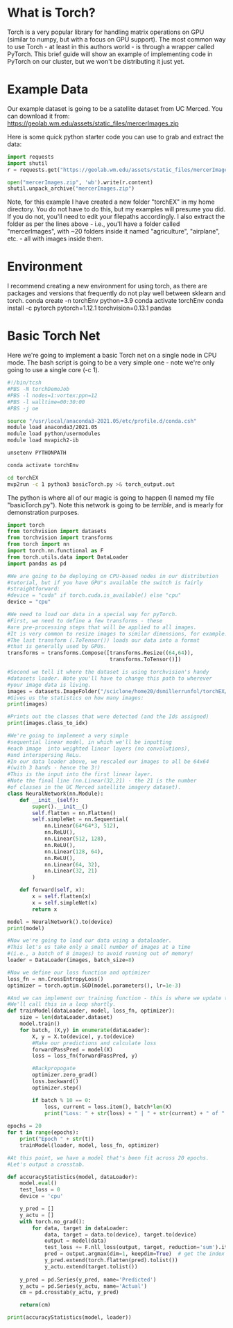 # What is Torch?
Torch is a very popular library for handling matrix operations on GPU (similar to numpy, but with a focus on GPU support).  The most common way to use Torch - at least in this authors world - is through a wrapper called PyTorch.  This brief guide will show an example of implementing code in PyTorch on our cluster, but we won't be distributing it just yet.

# Example Data
Our example dataset is going to be a satellite dataset from UC Merced.  You can download it from:
https://geolab.wm.edu/assets/static_files/mercerImages.zip

Here is some quick python starter code you can use to grab and extract the data:

```python
import requests
import shutil
r = requests.get("https://geolab.wm.edu/assets/static_files/mercerImages.zip")

open("mercerImages.zip", 'wb').write(r.content)
shutil.unpack_archive("mercerImages.zip")
```

Note, for this example I have created a new folder "torchEX" in my home directory.  You do not have to do this, but my examples will presume you did.  If you do not, you'll need to edit your filepaths accordingly.  I also extract the folder as per the lines above - i.e., you'll have a folder called "mercerImages", with ~20 folders inside it named "agriculture", "airplane", etc. - all with images inside them.

# Environment
I recommend creating a new environment for using torch, as there are packages and versions that frequently do not play well between sklearn and torch.
conda create -n torchEnv python=3.9
conda activate torchEnv
conda install -c pytorch pytorch=1.12.1 torchvision=0.13.1 pandas

# Basic Torch Net
Here we're going to implement a basic Torch net on a single node in CPU mode.  The bash script is going to be a very simple one - note we're only going to use a single core (-c 1).

```bash j
#!/bin/tcsh
#PBS -N torchDemoJob
#PBS -l nodes=1:vortex:ppn=12
#PBS -l walltime=00:30:00
#PBS -j oe

source "/usr/local/anaconda3-2021.05/etc/profile.d/conda.csh"
module load anaconda3/2021.05
module load python/usermodules
module load mvapich2-ib

unsetenv PYTHONPATH

conda activate torchEnv

cd torchEX
mvp2run -c 1 python3 basicTorch.py >& torch_output.out
```

The python is where all of our magic is going to happen (I named my file "basicTorch.py").
Note this network is going to be *terrible*, and is mearly for demonstration purposes.

```python
import torch
from torchvision import datasets
from torchvision import transforms
from torch import nn
import torch.nn.functional as F
from torch.utils.data import DataLoader
import pandas as pd

#We are going to be deploying on CPU-based nodes in our distribution
#tutorial, but if you have GPU's available the switch is fairly
#straightforward:
#device = "cuda" if torch.cuda.is_available() else "cpu"
device = "cpu" 

#We need to load our data in a special way for pyTorch.
#First, we need to define a few transforms - these
#are pre-processing steps that will be applied to all images.
#It is very common to resize images to similar dimensions, for example.
#The last transform (.ToTensor()) loads our data into a format
#that is generally used by GPUs.
transforms = transforms.Compose([transforms.Resize((64,64)),
                                 transforms.ToTensor()])

#Second we tell it where the dataset is using torchvision's handy
#datasets loader. Note you'll have to change this path to wherever
#your image data is living.
images = datasets.ImageFolder("/sciclone/home20/dsmillerrunfol/torchEX/mercerImages", transform=transforms)
#Gives us the statistics on how many images:
print(images)

#Prints out the classes that were detected (and the Ids assigned)
print(images.class_to_idx)

#We're going to implement a very simple
#sequential linear model, in which we'll be inputting
#each image  into weighted linear layers (no convolutions),
#and interspersing ReLu.
#In our data loader above, we rescaled our images to all be 64x64
#(with 3 bands - hence the 3!)
#This is the input into the first linear layer.
#Note the final line (nn.Linear(32,21) - the 21 is the number
#of classes in the UC Merced satellite imagery dataset).
class NeuralNetwork(nn.Module):
    def __init__(self):
        super().__init__()
        self.flatten = nn.Flatten()
        self.simpleNet = nn.Sequential(
            nn.Linear(64*64*3, 512),
            nn.ReLU(),
            nn.Linear(512, 128),
            nn.ReLU(),
            nn.Linear(128, 64),
            nn.ReLU(),
            nn.Linear(64, 32),
            nn.Linear(32, 21)
        )

    def forward(self, x):
        x = self.flatten(x)
        x = self.simpleNet(x)
        return x

model = NeuralNetwork().to(device)
print(model)

#Now we're going to load our data using a dataloader.
#This let's us take only a small number of images at a time
#(i.e., a batch of 8 images) to avoid running out of memory!
loader = DataLoader(images, batch_size=8)

#Now we define our loss function and optimizer
loss_fn = nn.CrossEntropyLoss()
optimizer = torch.optim.SGD(model.parameters(), lr=1e-3)

#And we can implement our training function - this is where we update the weights.
#We'll call this in a loop shortly.
def trainModel(dataLoader, model, loss_fn, optimizer):
    size = len(dataLoader.dataset)
    model.train()
    for batch, (X,y) in enumerate(dataLoader):
        X, y = X.to(device), y.to(device)
        #Make our predictions and calculate loss
        forwardPassPred = model(X)
        loss = loss_fn(forwardPassPred, y)

        #Backpropogate
        optimizer.zero_grad()
        loss.backward()
        optimizer.step()

        if batch % 10 == 0:
            loss, current = loss.item(), batch*len(X)
            print("Loss: " + str(loss) + " | " + str(current) + " of " + str(size))
    
epochs = 20
for t in range(epochs):
    print("Epoch " + str(t))
    trainModel(loader, model, loss_fn, optimizer)

#At this point, we have a model that's been fit across 20 epochs.
#Let's output a crosstab.

def accuracyStatistics(model, dataLoader):
    model.eval()
    test_loss = 0
    device = 'cpu'

    y_pred = []
    y_actu = []
    with torch.no_grad():
        for data, target in dataLoader:
            data, target = data.to(device), target.to(device)
            output = model(data)
            test_loss += F.nll_loss(output, target, reduction='sum').item()  # sum up batch loss
            pred = output.argmax(dim=1, keepdim=True)  # get the index of the max score
            y_pred.extend(torch.flatten(pred).tolist()) 
            y_actu.extend(target.tolist())
           
    y_pred = pd.Series(y_pred, name='Predicted')
    y_actu = pd.Series(y_actu, name='Actual')
    cm = pd.crosstab(y_actu, y_pred)

    return(cm)

print(accuracyStatistics(model, loader))

```
